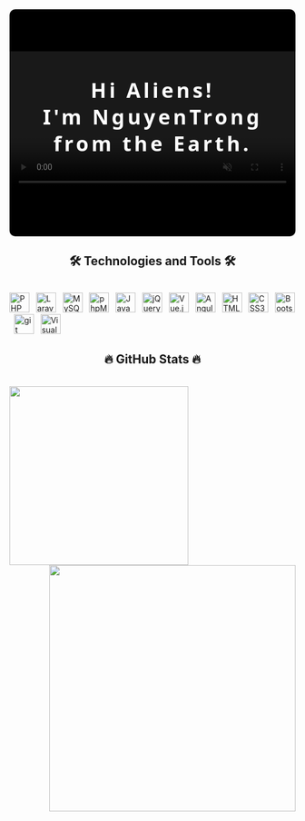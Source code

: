 
<div class='container' style="font-family: system-ui, -apple-system, 'Segoe UI', Roboto, Helvetica, Arial, sans-serif, 'Apple Color Emoji', 'Segoe UI Emoji';
					display: flex;
					flex-direction: column;
					align-items: left;
					justify-content: center;
					margin: 0;
					width: 100%;
				min-height: 400px;
            background-color: black;
					border-radius: 10px;
					color: white;
          position: relative;
          overflow: hidden;
          font-weight: bold;
					font-size: 36px;
					line-height: 1.3;
					letter-spacing: 5px;
         " align="center">
	<div class="greeting" style="position: absolute;z-index: 1;	width: 100%;height: 100%;    left: 0;
    right: 0;    transform: translateY(30%);">
      Hi Aliens!<br/>I'm NguyenTrong from the Earth.
  </div>
<video src="images/1.mp4" playsinline autoplay muted loop style="width:100%; opacity:0.5;   position: absolute;z-index: 0;">
</video>
</div>




<h2 align="center">🛠 Technologies and Tools 🛠</h2>
<br>
<!-- https://simpleicons.org/ -->
<span><img src="https://img.shields.io/badge/PHP-282C34?logo=php&logoColor=777BB4" alt="PHP logo" title="PHP" height="35" /></span>
&nbsp;
<span><img src="https://img.shields.io/badge/Laravel-282C34?logo=laravel&logoColor=FF2D20" alt="Laravel logo" title="Laravel" height="35" /></span>
&nbsp;
<span><img src="https://img.shields.io/badge/MySQL-282C34?logo=mysql&logoColor=4479A1" alt="MySQL logo" title="MySQL" height="35" /></span>
&nbsp;
<span><img src="https://img.shields.io/badge/phpMyAdmin-282C34?logo=phpmyadmin&logoColor=6C78AF" alt="phpMyAdmin logo" title="phpMyAdmin" height="35" /></span>
&nbsp;
<span><img src="https://img.shields.io/badge/JavaScript-282C34?logo=javascript&logoColor=F7DF1E" alt="JavaScript logo" title="JavaScript" height="35" /></span>
&nbsp;
<span><img src="https://img.shields.io/badge/jQuery-282C34?logo=jQuery&logoColor=0769AD" alt="jQuery logo" title="jQuery" height="35" /></span>
&nbsp;
<span><img src="https://img.shields.io/badge/Vue.js-282C34?logo=vue.js&logoColor=4FC08D" alt="Vue.js logo" title="Vue.js" height="35" /></span>
&nbsp;
<span><img src="https://img.shields.io/badge/Angular-282C34?logo=angular&logoColor=DD0031" alt="Angular logo" title="Angular" height="35" /></span>
&nbsp;
<span><img src="https://img.shields.io/badge/HTML5-282C34?logo=html5&logoColor=E34F26" alt="HTML5 logo" title="HTML5" height="35" /></span>
&nbsp;
<span><img src="https://img.shields.io/badge/CSS3-282C34?logo=css3&logoColor=1572B6" alt="CSS3 logo" title="CSS3" height="35" /></span>
&nbsp;
<span><img src="https://img.shields.io/badge/Bootstrap-282C34?logo=bootstrap&logoColor=7952B3" alt="Bootstrap logo" title="Bootstrap" height="35" /></span>
&nbsp;
<span><img src="https://img.shields.io/badge/Git-282C34?logo=git&logoColor=F05032" alt="git logo" title="Git" height="35" /></span>
&nbsp;
<span><img src="https://img.shields.io/badge/VS%20Code-282C34?logo=visual-studio-code&logoColor=007ACC" alt="Visual Studio Code logo" title="Visual Studio Code" height="35" /></span>
&nbsp;

<br>

<h2 align="center">🔥 GitHub Stats 🔥</h2>
<!-- https://github.com/anuraghazra/github-readme-stats -->
<br>
<div align='center'>
  <a href="#" title="nguyenvantrong25112002">
    <img width="315" align="left" src="https://github-readme-stats.vercel.app/api/top-langs/?username=nguyenvantrong25112002&hide=c%23,powershell,Mathematica,Ruby,Objective-C,Objective-C%2b%2b,Cuda&title_color=61dafb&text_color=ffffff&icon_color=61dafb&bg_color=20232a&langs_count=8&layout=compact&border_color=61dafb&hide_border=true" />
  </a>
  <a href="#" title="nguyenvantrong25112002">
    <img align="right" width="434" src="https://github-readme-stats.vercel.app/api?username=nguyenvantrong25112002&show_icons=true&theme=react&border_color=61dafb&hide_border=true" />
  </a>
</div>

<br>

<!-- <h2 align="center">👽 Where to find me 👽</h2>

<br>
<div align="center">
  <a href="https://facebook.com/trungquandev" target="blank">
    <img src="https://img.icons8.com/bubbles/100/000000/facebook-new.png" alt="trungquandev-facebook" />
  </a>
  <a href="https://www.youtube.com/c/TrungquandevOfficial" target="blank">
    <img src="https://img.icons8.com/bubbles/100/000000/youtube-squared.png" alt="trungquandev-youtube" />
  </a>
  <a href="https://www.linkedin.com/in/trungquandev" target="blank">
    <img src="https://img.icons8.com/bubbles/100/000000/linkedin.png" alt="trungquandev-linkedin" />
  </a>
  <a href="https://instagram.com/trungquandev" target="blank">
    <img src="https://img.icons8.com/bubbles/100/000000/instagram.png" alt="trungquandev-instagram" />
  </a>
  <a href="mailto:trungquandev.official@gmail.com" target="top">
    <img src="https://img.icons8.com/bubbles/100/000000/apple-mail.png" alt="trungquandev-email" />
  </a>
</div>
<br> -->

<!-- <div align="center">

  ![Quote](https://github-readme-quotes.herokuapp.com/quote?theme=slateorange&animation=default&layout=zues&font=default)
</div> -->



